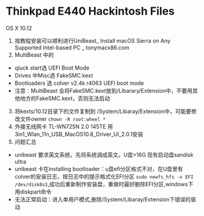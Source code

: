 Thinkpad E440 Hackintosh Files
===
OS X 10.12

1. 按教程安装可以顺利进行UniBeast_ Install macOS Sierra on Any Supported Intel-based PC _ tonymacx86.com
2. MultiBeast 中的 
  - qiuck start选  UEFI Boot Mode
  - Drives 中Misc选 FakeSMC.kext
  - Bootloaders 选 colver v2.4k r4063 UEFI boot mode
  - 注意：MultiBeast 会将FakeSMC.kext放到/Libarary/Extension中，不要用其他地方的FakeSMC.kext，否则无法启动
3. 将kexts/10.12目录下的文件复制到 /System/Libaray/Extension中，可能要修改文件owner `chown -R root:wheel *`
4. 外接无线网卡 TL-WN725N 2.0 145TE 用3in1_Wlan_11n_USB_MacOS10.8_Driver_UI_2.0.1安装
5. 问题汇总
  - unibeast 要求英文系统，先将系统调成英文。U盘>16G 现有启动盘sandisk ultra
  - unibeast 卡在installing bootloader：u盘efi分区格式不对，在U盘里有colver的安装日志，按日志中的提示格式化EFI分区 `sudo newfs_hfs -v EFI /dev/disk0s1`,成功后重新制作安装盘，重做时最好删除EFI分区,windows下用diskpart命令
  - 无法正常启动：进入单用户模式,删除/System/Libaray/Extension下错误的驱动
